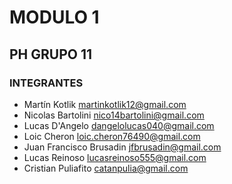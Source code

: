# MODULO 1
## PH GRUPO 11

### INTEGRANTES

* Martín Kotlik <martinkotlik12@gmail.com> 
* Nicolas Bartolini <nico14bartolini@gmail.com> 
* Lucas D'Angelo <dangelolucas040@gmail.com>
* Loic Cheron <loic.cheron76490@gmail.com>
* Juan Francisco Brusadin <jfbrusadin@gmail.com>
* Lucas Reinoso <lucasreinoso555@gmail.com>
* Cristian Puliafito <catanpulia@gmail.com>
